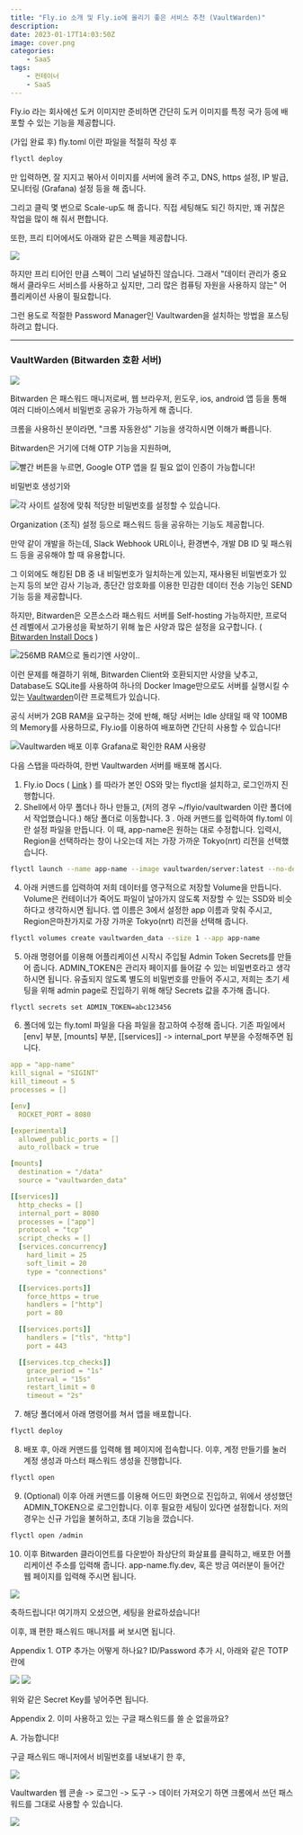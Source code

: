 ```yaml
---
title: "Fly.io 소개 및 Fly.io에 올리기 좋은 서비스 추천 (VaultWarden)"
description: 
date: 2023-01-17T14:03:50Z
image: cover.png
categories:
    - SaaS
tags:
    - 컨테이너
    - SaaS
---
```


Fly.io 라는 회사에선 도커 이미지만 준비하면 간단히 도커 이미지를 특정 국가 등에 배포할 수 있는 기능을 제공합니다.

(가입 완료 후) fly.toml 이란 파일을 적절히 작성 후

```bash
flyctl deploy
```

만 입력하면, 잘 지지고 볶아서 이미지를 서버에 올려 주고, DNS, https 설정, IP 발급, 모니터링 (Grafana) 설정 등을 해 줍니다.

그리고 클릭 몇 번으로 Scale-up도 해 줍니다. 직접 세팅해도 되긴 하지만, 꽤 귀찮은 작업을 많이 해 줘서 편합니다. 

또한, 프리 티어에서도 아래와 같은 스펙을 제공합니다.

![](image-9.png)


하지만 프리 티어인 만큼 스펙이 그리 널널하진 않습니다.
그래서 "데이터 관리가 중요해서 클라우드 서비스를 사용하고 싶지만, 그리 많은 컴퓨팅 자원을 사용하지 않는" 어플리케이션 사용이 필요합니다.

그런 용도로 적절한 Password Manager인 Vaultwarden을 설치하는 방법을 포스팅하려고 합니다.

---

### VaultWarden (Bitwarden 호환 서버)

![](image-10.png)

Bitwarden 은 패스워드 매니저로써, 웹 브라우저, 윈도우, ios, android 앱 등을 통해 여러 디바이스에서 비밀번호 공유가 가능하게 해 줍니다.

크롬을 사용하신 분이라면, "크롬 자동완성" 기능을 생각하시면 이해가 빠릅니다.

Bitwarden은 거기에 더해 OTP 기능을 지원하며,

![빨간 버튼을 누르면, Google OTP 앱을 킬 필요 없이 인증이 가능합니다!](image-12.png)

비밀번호 생성기와

![각 사이트 설정에 맞춰 적당한 비밀번호를 설정할 수 있습니다.](image-13.png)

Organization (조직) 설정 등으로 패스워드 등을 공유하는 기능도 제공합니다.

만약 같이 개발을 하는데, Slack Webhook URL이나, 환경변수, 개발 DB ID 및 패스워드 등을 공유해야 할 때 유용합니다. 

그 이외에도 해킹된 DB 중 내 비밀번호가 일치하는게 있는지, 재사용된 비밀번호가 있는지 등의 보안 감사 기능과, 종단간 암호화를 이용한 민감한 데이터 전송 기능인 SEND 기능 등을 제공합니다.

하지만, Bitwarden은 오픈소스라 패스워드 서버를 Self-hosting 가능하지만, 프로덕션 레벨에서 고가용성을 확보하기 위해 높은 사양과 많은 설정을 요구합니다. ( [Bitwarden Install Docs](https://bitwarden.com/help/install-on-premise-linux/) )

![256MB RAM으로 돌리기엔 사양이..](image-14.png)


이런 문제를 해결하기 위해, Bitwarden Client와 호환되지만 사양을 낮추고, Database도 SQLite를 사용하여 하나의 Docker Image만으로도 서버를 실행시킬 수 있는 [Vaultwarden](https://github.com/dani-garcia/vaultwarden)이란 프로젝트가 있습니다.


공식 서버가 2GB RAM을 요구하는 것에 반해, 해당 서버는 Idle 상태일 때 약 100MB의 Memory를 사용하므로, Fly.io를 이용하여 배포하면 간단히 사용할 수 있습니다!

![Vaultwarden 배포 이후 Grafana로 확인한 RAM 사용량](image-14.png)


다음 스탭을 따라하여, 한번 Vaultwarden 서버를 배포해 봅시다.
1. Fly.io Docs ( [Link](https://fly.io/docs/hands-on/install-flyctl/) ) 를 따라가 본인 OS와 맞는 flyctl을 설치하고, 로그인까지 진행합니다.
2. Shell에서 아무 폴더나 하나 만들고, (저의 경우 ~/flyio/vaultwarden 이란 폴더에서 작업했습니다.) 해당 폴더로 이동합니다.
3 . 아래 커맨드를 입력하여 fly.toml 이란 설정 파일을 만듭니다. 이 때, app-name은 원하는 대로 수정합니다. 입력시, Region을 선택하라는 창이 나오는데 저는 가장 가까운 Tokyo(nrt) 리전을 선택했습니다.

```bash
flyctl launch --name app-name --image vaultwarden/server:latest --no-deploy
```

4. 아래 커맨드를 입력하여 저희 데이터를 영구적으로 저장할 Volume을 만듭니다. Volume은 컨테이너가 죽어도 파일이 날아가지 않도록 저장할 수 있는 SSD와 비슷하다고 생각하시면 됩니다. 앱 이름은 3에서 설정한 app 이름과 맞춰 주시고, Region은마찬가지로 가장 가까운 Tokyo(nrt) 리전을 선택해 줍니다.

```bash
flyctl volumes create vaultwarden_data --size 1 --app app-name
```

5. 아래 명령어를 이용해 어플리케이션 시작시 주입될 Admin Token Secrets를 만들어 줍니다. ADMIN_TOKEN은 관리자 페이지를 들어갈 수 있는 비밀번호라고 생각하시면 됩니다. 
유출되지 않도록 별도의 비밀번호를 만들어 주시고, 저희는 초기 세팅을 위해 admin page로 진입하기 위해 해당 Secrets 값을 추가해 줍니다.

```bash
flyctl secrets set ADMIN_TOKEN=abc123456 
```


6. 폴더에 있는 fly.toml 파일을 다음 파일을 참고하여 수정해 줍니다.
기존 파일에서 [env] 부분, [mounts] 부분, [[services]] -> internal_port 부분을 수정해주면 됩니다.

```yml
app = "app-name"
kill_signal = "SIGINT"
kill_timeout = 5
processes = []

[env]
  ROCKET_PORT = 8080

[experimental]
  allowed_public_ports = []
  auto_rollback = true

[mounts]
  destination = "/data"
  source = "vaultwarden_data"

[[services]]
  http_checks = []
  internal_port = 8080
  processes = ["app"]
  protocol = "tcp"
  script_checks = []
  [services.concurrency]
    hard_limit = 25
    soft_limit = 20
    type = "connections"

  [[services.ports]]
    force_https = true
    handlers = ["http"]
    port = 80

  [[services.ports]]
    handlers = ["tls", "http"]
    port = 443

  [[services.tcp_checks]]
    grace_period = "1s"
    interval = "15s"
    restart_limit = 0
    timeout = "2s"
```


7. 해당 폴더에서 아래 명령어를 쳐서 앱을 배포합니다.

```bash
flyctl deploy
```

8. 배포 후, 아래 커맨드를 입력해 웹 페이지에 접속합니다. 이후, 계정 만들기를 눌러 계정 생성과 마스터 패스워드 생성을 진행합니다.

```bash
flyctl open
```

9.  (Optional) 이후 아래 커맨드를 이용해 어드민 화면으로 진입하고, 위에서 생성했던 ADMIN_TOKEN으로 로그인합니다. 이후 필요한 세팅이 있다면 설정합니다. 저의 경우는 신규 가입을 불허하고, 초대 기능을 껐습니다.

```bash
flyctl open /admin
```


10. 이후 Bitwarden 클라이언트를 다운받아 좌상단의 화살표를 클릭하고, 배포한 어플리케이션 주소를 입력해 줍니다. app-name.fly.dev, 혹은 방금 여러분이 들어간 웹 페이지를 입력해 주시면 됩니다.

![](image-16.png)

축하드립니다! 여기까지 오셨으면, 세팅을 완료하셨습니다!

이후, 꽤 편한 패스워드 매니저를 써 보시면 됩니다.

Appendix 1. OTP 추가는 어떻게 하나요?
ID/Password 추가 시, 아래와 같은 TOTP 란에

![](image-17.png)
![](image-18.png)


위와 같은 Secret Key를 넣어주면 됩니다.

Appendix 2. 이미 사용하고 있는 구글 패스워드를 쓸 순 없을까요?

A. 가능합니다!

구글 패스워드 매니저에서 비밀번호를 내보내기 한 후,

![](image-19.png)

Vaultwarden 웹 콘솔 -> 로그인 -> 도구 -> 데이터 가져오기 하면 크롬에서 쓰던 패스워드를 그대로 사용할 수 있습니다.

![](image-20.png)